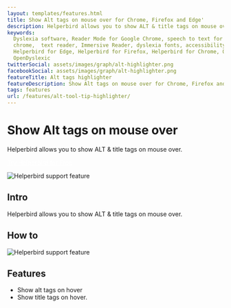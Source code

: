 ```yaml
---
layout: templates/features.html
title: Show Alt tags on mouse over for Chrome, Firefox and Edge'
description: Helperbird allows you to show ALT & title tags on mouse over.
keywords:
  Dyslexia software, Reader Mode for Google Chrome, speech to text for chrome, Text to speech for
  chrome,  text reader, Immersive Reader, dyslexia fonts, accessibility software, dyslexia software,
  Helperbird for Edge, Helperbird for Firefox, Helperbird for Chrome, Opendyslexic for Chrome,
  OpenDyslexic
twitterSocial: assets/images/graph/alt-highlighter.png
facebookSocial: assets/images/graph/alt-highlighter.png
featureTitle: Alt tags highlighter
featureDescription: Show Alt tags on mouse over for Chrome, Firefox and Edge
tags: features
url: /features/alt-tool-tip-highlighter/
---
```


# Show Alt tags on mouse over

Helperbird allows you to show ALT & title tags on mouse over.

<a 
  class="px-8 py-3 border  text-base font-medium rounded-md text-white bg-indigo-600 hover:bg-indigo-700 " style="color: white;" 
  href="/pricing/"> Try Helperbird for Free </a>

![Helperbird support feature](https://www.helperbird.com/assets/images/new/dyslexia-font/dyslexia-font.png)

## Intro

Helperbird allows you to show ALT & title tags on mouse over.

## How to

![Helperbird support feature](https://img.youtube.com/vi/QmFo0u4aIF4/sddefault.jpg)

## Features

- Show alt tags on hover
- Show title tags on hover.
